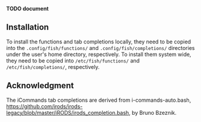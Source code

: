 __TODO document__


## Installation

To install the functions and tab completions locally, they need to be copied into the
 `.config/fish/functions/` and `.config/fish/completions/` directories under the user's home
 directory, respectively. To install them system wide, they need to be copied into
`/etc/fish/functions/` and `/etc/fish/completions/`, respectively.


## Acknowledgment

The iCommands tab completions are derived from i-commands-auto.bash,
https://github.com/irods/irods-legacy/blob/master/iRODS/irods_completion.bash, by Bruno Bzeznik.

